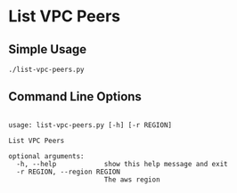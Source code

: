 List VPC Peers
=========

## Simple Usage

```
./list-vpc-peers.py
```

## Command Line Options

```

usage: list-vpc-peers.py [-h] [-r REGION]

List VPC Peers

optional arguments:
  -h, --help            show this help message and exit
  -r REGION, --region REGION
                        The aws region

```
